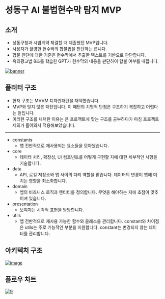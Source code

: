 # 성동구 AI 불법현수막 탐지 MVP
## 소개
- 성동구청과 시범계약 체결할 때 제출했던 MVP입니다.
- 사용자가 촬영한 현수막의 합불법을 판단하는 앱니다.
- 합불 판단에 대한 기준은 현수막에서 추출한 텍스트를 기반으로 판단합니다.
- 옥외광고법 8조를 학습한 GPT가 현수막의 내용을 판단하여 합불 여부를 내립니다.

<a href="https://ibb.co/pnMLG9h"><img src="https://i.ibb.co/rvzwT1d/banner.png" alt="banner" border="0"></a>
## 플러터 구조
- 현재 구조는 MVVM 디자인패턴을 채택했습니다.
- MVP와 맞지 않은 패턴입니다. 이 패턴의 치명적 단점은 구조하기 복잡하고 어렵다는 점입니다.
- 이러한 구조를 채택한 이유는 큰 프로젝트에 맞는 구조를 공부하다가 마침 프로젝트 제의가 들어와서 적용해보았습니다.
---
- constants
  - 앱 전반적으로 재사용되는 요소들을 모아놨습니다.
- core
  - 데이터 처리, 확장성, UI 컴포넌트를 어떻게 구현할 지에 대한 세부적인 사항을 기술합니다.
- data
  - API, 로컬 저장소와 앱 사이의 다리 역할을 맡습니다. 데이터의 변경이 앱에 미치는 영향을 최소화합니다.
- domain
  - 앱의 비즈니스 로직과 엔티티를 정의합니다. 무엇을 해야하는 지에 초점이 맞추어져 있습니다.
- presentation
  - 보여지는 시각적 표현을 담당합니다.
- utils
  - 앱 전반적으로 재사용 가능한 함수와 클래스를 관리합니다. constant와 차이점은 utils는 주로 기능적인 부분을 지원합니다. constant는 변경되지 않는 데이터를 관리합니다.
## 아키텍처 구조
<a href="https://ibb.co/9T4X1bx"><img src="https://i.ibb.co/jMwKQyC/image.png" alt="image" border="0"></a>

## 플로우 차트
<a href="https://ibb.co/6rZCZrz"><img src="https://i.ibb.co/7jzmzjP/9.png" alt="9" border="0"></a>

